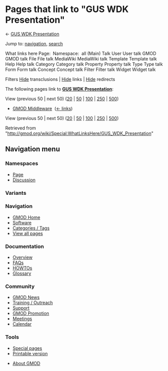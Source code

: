 <div id="mw-page-base" class="noprint">

</div>

<div id="mw-head-base" class="noprint">

</div>

<div id="content" class="mw-body" role="main">

<span id="top"></span>

<div id="mw-js-message" style="display:none;">

</div>



# <span dir="auto">Pages that link to "GUS WDK Presentation"</span>

<div id="bodyContent">

<div id="contentSub">

← [GUS WDK
Presentation](/wiki/GUS_WDK_Presentation "GUS WDK Presentation")

</div>

<div id="jump-to-nav" class="mw-jump">

Jump to: [navigation](#mw-navigation), [search](#p-search)

</div>

<div id="mw-content-text">

What links here Page:  Namespace:  all (Main) Talk User User talk GMOD
GMOD talk File File talk MediaWiki MediaWiki talk Template Template talk
Help Help talk Category Category talk Property Property talk Type Type
talk Form Form talk Concept Concept talk Filter Filter talk Widget
Widget talk

Filters
[Hide](/mediawiki/index.php?title=Special:WhatLinksHere/GUS_WDK_Presentation&hidetrans=1 "Special:WhatLinksHere/GUS WDK Presentation")
transclusions \|
[Hide](/mediawiki/index.php?title=Special:WhatLinksHere/GUS_WDK_Presentation&hidelinks=1 "Special:WhatLinksHere/GUS WDK Presentation")
links \|
[Hide](/mediawiki/index.php?title=Special:WhatLinksHere/GUS_WDK_Presentation&hideredirs=1 "Special:WhatLinksHere/GUS WDK Presentation")
redirects

The following pages link to **[GUS WDK
Presentation](/wiki/GUS_WDK_Presentation "GUS WDK Presentation")**:

View (previous 50 \| next 50)
([20](/mediawiki/index.php?title=Special:WhatLinksHere/GUS_WDK_Presentation&limit=20 "Special:WhatLinksHere/GUS WDK Presentation")
\|
[50](/mediawiki/index.php?title=Special:WhatLinksHere/GUS_WDK_Presentation&limit=50 "Special:WhatLinksHere/GUS WDK Presentation")
\|
[100](/mediawiki/index.php?title=Special:WhatLinksHere/GUS_WDK_Presentation&limit=100 "Special:WhatLinksHere/GUS WDK Presentation")
\|
[250](/mediawiki/index.php?title=Special:WhatLinksHere/GUS_WDK_Presentation&limit=250 "Special:WhatLinksHere/GUS WDK Presentation")
\|
[500](/mediawiki/index.php?title=Special:WhatLinksHere/GUS_WDK_Presentation&limit=500 "Special:WhatLinksHere/GUS WDK Presentation"))

- [GMOD Middleware](/wiki/GMOD_Middleware "GMOD Middleware") ‎
  <span class="mw-whatlinkshere-tools">([←
  links](/mediawiki/index.php?title=Special:WhatLinksHere&target=GMOD+Middleware "Special:WhatLinksHere"))</span>

View (previous 50 \| next 50)
([20](/mediawiki/index.php?title=Special:WhatLinksHere/GUS_WDK_Presentation&limit=20 "Special:WhatLinksHere/GUS WDK Presentation")
\|
[50](/mediawiki/index.php?title=Special:WhatLinksHere/GUS_WDK_Presentation&limit=50 "Special:WhatLinksHere/GUS WDK Presentation")
\|
[100](/mediawiki/index.php?title=Special:WhatLinksHere/GUS_WDK_Presentation&limit=100 "Special:WhatLinksHere/GUS WDK Presentation")
\|
[250](/mediawiki/index.php?title=Special:WhatLinksHere/GUS_WDK_Presentation&limit=250 "Special:WhatLinksHere/GUS WDK Presentation")
\|
[500](/mediawiki/index.php?title=Special:WhatLinksHere/GUS_WDK_Presentation&limit=500 "Special:WhatLinksHere/GUS WDK Presentation"))

</div>

<div class="printfooter">

Retrieved from
"<http://gmod.org/wiki/Special:WhatLinksHere/GUS_WDK_Presentation>"

</div>

<div id="catlinks" class="catlinks catlinks-allhidden">

</div>

<div class="visualClear">

</div>

</div>

</div>

<div id="mw-navigation">

## Navigation menu

<div id="mw-head">



<div id="left-navigation">

<div id="p-namespaces" class="vectorTabs" role="navigation"
aria-labelledby="p-namespaces-label">

### Namespaces

- <span id="ca-nstab-main"><a href="/wiki/GUS_WDK_Presentation" accesskey="c"
  title="View the content page [c]">Page</a></span>
- <span id="ca-talk"><a
  href="/mediawiki/index.php?title=Talk:GUS_WDK_Presentation&amp;action=edit&amp;redlink=1"
  accesskey="t"
  title="Discussion about the content page [t]">Discussion</a></span>

</div>

<div id="p-variants" class="vectorMenu emptyPortlet" role="navigation"
aria-labelledby="p-variants-label">

### 

### Variants[](#)

<div class="menu">

</div>

</div>

</div>





</div>

</div>

</div>

<div id="mw-panel">

<div id="p-logo" role="banner">

<a href="/wiki/Main_Page"
style="background-image: url(http://gmod.org/images/GMOD-cogs.png);"
title="Visit the main page"></a>

</div>

<div id="p-Navigation" class="portal" role="navigation"
aria-labelledby="p-Navigation-label">

### Navigation

<div class="body">

- <span id="n-GMOD-Home">[GMOD Home](/wiki/Main_Page)</span>
- <span id="n-Software">[Software](/wiki/GMOD_Components)</span>
- <span id="n-Categories-.2F-Tags">[Categories /
  Tags](/wiki/Categories)</span>
- <span id="n-View-all-pages">[View all
  pages](/wiki/Special:AllPages)</span>

</div>

</div>

<div id="p-Documentation" class="portal" role="navigation"
aria-labelledby="p-Documentation-label">

### Documentation

<div class="body">

- <span id="n-Overview">[Overview](/wiki/Overview)</span>
- <span id="n-FAQs">[FAQs](/wiki/Category:FAQ)</span>
- <span id="n-HOWTOs">[HOWTOs](/wiki/Category:HOWTO)</span>
- <span id="n-Glossary">[Glossary](/wiki/Glossary)</span>

</div>

</div>

<div id="p-Community" class="portal" role="navigation"
aria-labelledby="p-Community-label">

### Community

<div class="body">

- <span id="n-GMOD-News">[GMOD News](/wiki/GMOD_News)</span>
- <span id="n-Training-.2F-Outreach">[Training /
  Outreach](/wiki/Training_and_Outreach)</span>
- <span id="n-Support">[Support](/wiki/Support)</span>
- <span id="n-GMOD-Promotion">[GMOD
  Promotion](/wiki/GMOD_Promotion)</span>
- <span id="n-Meetings">[Meetings](/wiki/Meetings)</span>
- <span id="n-Calendar">[Calendar](/wiki/Calendar)</span>

</div>

</div>

<div id="p-tb" class="portal" role="navigation"
aria-labelledby="p-tb-label">

### Tools

<div class="body">

- <span id="t-specialpages"><a href="/wiki/Special:SpecialPages" accesskey="q"
  title="A list of all special pages [q]">Special pages</a></span>
- <span id="t-print"><a
  href="/mediawiki/index.php?title=Special:WhatLinksHere/GUS_WDK_Presentation&amp;printable=yes"
  rel="alternate" accesskey="p"
  title="Printable version of this page [p]">Printable version</a></span>

</div>

</div>

</div>

</div>

<div id="footer" role="contentinfo">

- <span id="footer-places-about">[About
  GMOD](/wiki/GMOD:About "GMOD:About")</span>

<!-- -->






</div>
